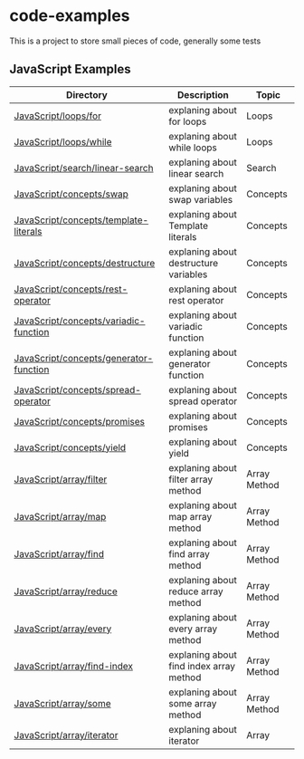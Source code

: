 # code-examples

This is a project to store small pieces of code, generally some tests

## JavaScript Examples

| Directory                                                                           | Description                             | Topic        |
| ----------------------------------------------------------------------------------- | --------------------------------------- | ------------ |
| [JavaScript/loops/for](JavaScript/loops/for.js)                                     | explaning about for loops               | Loops        |
| [JavaScript/loops/while](JavaScript/loops/while.js)                                 | explaning about while loops             | Loops        |
| [JavaScript/search/linear-search](JavaScript/search/linear-search.js)               | explaning about linear search           | Search       |
| [JavaScript/concepts/swap](JavaScript/concepts/swap.js)                             | explaning about swap variables          | Concepts     |
| [JavaScript/concepts/template-literals](JavaScript/concepts/template-literals.js)   | explaning about Template literals       | Concepts     |
| [JavaScript/concepts/destructure](JavaScript/concepts/destructure.js)               | explaning about destructure variables   | Concepts     |
| [JavaScript/concepts/rest-operator](JavaScript/concepts/rest-operator.js)           | explaning about rest operator           | Concepts     |
| [JavaScript/concepts/variadic-function](JavaScript/concepts/variadic-function.js)   | explaning about variadic function       | Concepts     |
| [JavaScript/concepts/generator-function](JavaScript/concepts/generator-function.js) | explaning about generator function      | Concepts     |
| [JavaScript/concepts/spread-operator](JavaScript/concepts/spread-operator.js)       | explaning about spread operator         | Concepts     |
| [JavaScript/concepts/promises](JavaScript/concepts/promises.js)                     | explaning about promises                | Concepts     |
| [JavaScript/concepts/yield](JavaScript/concepts/yield.js)                           | explaning about yield                   | Concepts     |
| [JavaScript/array/filter](JavaScript/array/filter.js)                               | explaning about filter array method     | Array Method |
| [JavaScript/array/map](JavaScript/array/map.js)                                     | explaning about map array method        | Array Method |
| [JavaScript/array/find](JavaScript/array/find.js)                                   | explaning about find array method       | Array Method |
| [JavaScript/array/reduce](JavaScript/array/reduce.js)                               | explaning about reduce array method     | Array Method |
| [JavaScript/array/every](JavaScript/array/every.js)                                 | explaning about every array method      | Array Method |
| [JavaScript/array/find-index](JavaScript/array/find-index.js)                       | explaning about find index array method | Array Method |
| [JavaScript/array/some](JavaScript/array/some.js)                                   | explaning about some array method       | Array Method |
| [JavaScript/array/iterator](JavaScript/array/iterator.js)                           | explaning about iterator                | Array        |
